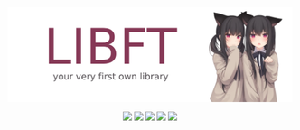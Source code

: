 <p align="center">
  <img src="z.png">
</p>

<p align="center">
	<img src="https://img.shields.io/badge/status-finished-success?color=%2312bab9&style=flat-square"/>
	<img src="https://img.shields.io/badge/evaluated-06%20%2F%2006%20%2F%202024-success?color=%2312bab9&style=flat-square"/>
	<img src="https://img.shields.io/badge/score-100%20%2F%20100-success?color=%2312bab9&style=flat-square"/>
	<img src="https://img.shields.io/github/languages/top/0xdespair/libft?color=%2312bab9&style=flat-square"/>
	<img src="https://img.shields.io/github/last-commit/0xdespair/libft?color=%2312bab9&style=flat-square"/>

